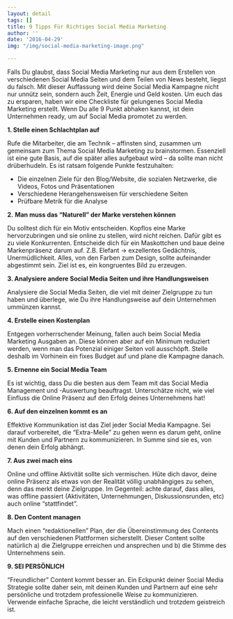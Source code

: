 ```yaml
---
layout: detail
tags: []
title: 9 Tipps Für Richtiges Social Media Marketing
author: ''
date: '2016-04-29'
img: "/img/social-media-marketing-image.png"

---
```

Falls Du glaubst, dass Social Media Marketing nur aus dem Erstellen von verschiedenen Social Media Seiten und dem Teilen von News besteht, liegst du falsch. Mit dieser Auffassung wird deine Social Media Kampagne nicht nur unnütz sein, sondern auch Zeit, Energie und Geld kosten. Um euch das zu ersparen, haben wir eine Checkliste für gelungenes Social Media Marketing erstellt. Wenn Du alle 9 Punkt abhaken kannst, ist dein Unternehmen ready, um auf Social Media promotet zu werden.

**1. Stelle einen Schlachtplan auf**

Rufe die Mitarbeiter, die am Technik – affinsten sind, zusammen um gemeinsam zum Thema Social Media Marketing zu brainstormen. Essenziell ist eine gute Basis, auf die später alles aufgebaut wird – da sollte man nicht drüberhudeln. Es ist ratsam folgende Punkte festzuhalten:

* Die einzelnen Ziele für den Blog/Website, die sozialen Netzwerke, die Videos, Fotos und Präsentationen
* Verschiedene Herangehensweisen für verschiedene Seiten
* Prüfbare Metrik für die Analyse

**2.** **Man muss das “Naturell” der Marke verstehen können**

Du solltest dich für ein Motiv entscheiden. Kopflos eine Marke hervorzubringen und sie online zu stellen, wird nicht reichen. Dafür gibt es zu viele Konkurrenten. Entscheide dich für ein Maskottchen und baue deine Markenpräsenz darum auf. Z.B. Elefant -> exzellentes Gedächtnis, Unermüdlichkeit. Alles, von den Farben zum Design, sollte aufeinander abgestimmt sein. Ziel ist es, ein kongruentes Bild zu erzeugen.

**3. Analysiere andere Social Media Seiten und ihre Handlungsweisen**

Analysiere die Social Media Seiten, die viel mit deiner Zielgruppe zu tun haben und überlege, wie Du ihre Handlungsweise auf dein Unternehmen ummünzen kannst.

**4. Erstelle einen Kostenplan**

Entgegen vorherrschender Meinung, fallen auch beim Social Media Marketing Ausgaben an. Diese können aber auf ein Minimum reduziert werden, wenn man das Potenzial einiger Seiten voll ausschöpft. Stelle deshalb im Vorhinein ein fixes Budget auf und plane die Kampagne danach.

**5. Ernenne ein Social Media Team**

Es ist wichtig, dass Du die besten aus dem Team mit das Social Media Management und -Auswertung beauftragst. Unterschätze nicht, wie viel Einfluss die Online Präsenz auf den Erfolg deines Unternehmens hat!

**6. Auf den einzelnen kommt es an**

Effektive Kommunikation ist das Ziel jeder Social Media Kampagne. Sei darauf vorbereitet, die “Extra-Meile” zu gehen wenn es darum geht, online mit Kunden und Partnern zu kommunizieren. In Summe sind sie es, von denen dein Erfolg abhängt.

**7. Aus zwei mach eins**

Online und offline Aktivität sollte sich vermischen. Hüte dich davor, deine online Präsenz als etwas von der Realität völlig unabhängiges zu sehen, denn das merkt deine Zielgruppe. Im Gegenteil: achte darauf, dass alles, was offline passiert (Aktivitäten, Unternehmungen, Diskussionsrunden, etc) auch online “stattfindet”.

**8. Den Content managen**

Mach einen “redaktionellen” Plan, der die Übereinstimmung des Contents auf den verschiedenen Plattformen sicherstellt. Dieser Content sollte natürlich a) die Zielgruppe erreichen und ansprechen und b) die Stimme des Unternehmens sein.

**9. SEI PERSÖNLICH**

“Freundlicher” Content kommt besser an. Ein Eckpunkt deiner Social Media Strategie sollte daher sein, mit deinen Kunden und Partnern auf eine sehr persönliche und trotzdem professionelle Weise zu kommunizieren. Verwende einfache Sprache, die leicht verständlich und trotzdem geistreich ist.